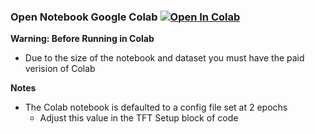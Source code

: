 

### Open Notebook Google Colab [![Open In Colab](https://colab.research.google.com/assets/colab-badge.svg)](https://colab.research.google.com/github/laszewsk/mlcommons/blob/colab-compatible/benchmarks/earthquake/latest/FFFFWNPFEARTHQ_newTFTv29-gregor-parameters-fig.ipynb)

**Warning: Before Running in Colab**
- Due to the size of the notebook and dataset you must have the paid verision of Colab

**Notes**
- The Colab notebook is defaulted to a config file set at 2 epochs
  - Adjust this value in the TFT Setup block of code
